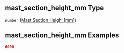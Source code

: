 ## mast\_section\_height\_mm Type

`number` ([Mast Section Height \[mm\]](iea43_wra_data_model-properties-measurement-location-measurement-location-properties-mast-properties-properties-mast-section-geometry-mast-section-geometry-properties-mast-section-height-mm.md))

## mast\_section\_height\_mm Examples

```json
6000
```
